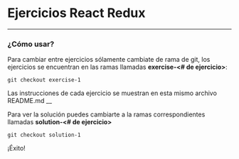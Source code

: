 # Ejercicios React Redux
___

### ¿Cómo usar?

Para cambiar entre ejercicios sólamente cambiate de rama de git, los ejercicios se encuentran en las ramas llamadas
**exercise-<# de ejercicio>**:

`git checkout exercise-1`

Las instrucciones de cada ejercicio se muestran en esta mismo archivo README.md
__

Para ver la solución puedes cambiarte a la ramas correspondientes llamadas **solution-<# de ejercicio>**

`git checkout solution-1`

¡Éxito!